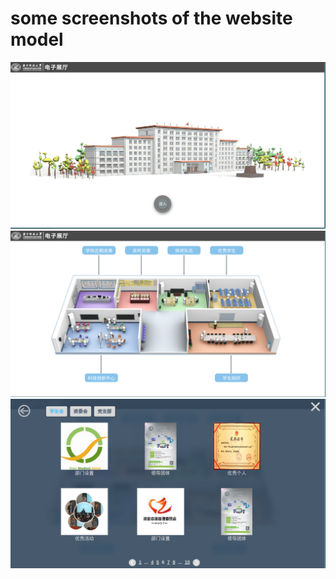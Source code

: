# some screenshots of the website model

<img src="./img/show_1.png">

<img src="./img/show_2.png">

<img src="./img/show_3.png">
